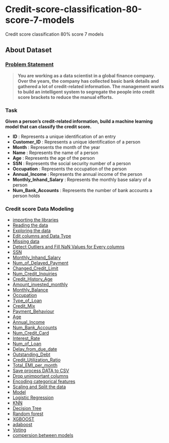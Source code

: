 # Credit-score-classification-80-score-7-models
Credit score classification 80% score 7 models



## About Dataset 
### [Problem Statement](https://www.kaggle.com/datasets/parisrohan/credit-score-classification)
> **You are working as a data scientist in a global finance company. Over the years, the company has collected basic bank details and gathered a lot of credit-related information. The management wants to build an intelligent system to segregate the people into credit score brackets to reduce the manual efforts.**

### Task
**Given a person’s credit-related information, build a machine learning model that can classify the credit score.**

* **ID**         : Represents a unique identification of an entry
* **Customer_ID**           : Represents a unique identification of a person
* **Month**             : Represents the month of the year
* **Name**               : Represents the name of a person
* **Age**                 : Represents the age of the person
* **SSN**                   : Represents the social security number of a person
* **Occupation**            : Represents the occupation of the person
* **Annual_Income**         : Represents the annual income of the person
* **Monthly_Inhand_Salary** : Represents the monthly base salary of a person
* **Num_Bank_Accounts**     : Represents the number of bank accounts a person holds


### Credit score Data Modeling

* [importing the libraries](#importing-the-libraries)
* [Reading the data](#Reading-the-data)
* [Exploring the data](#Exploring-the-data)
* [Edit columns and Data Type](#Edit-columns-and-Data-Type)
* [Missing data](#Missing-data)
* [Detect Outliers and Fill NaN Values for Every columns](#Detect-Outliers-and-Fill-NaN-Values-for-Every-columns)
* [SSN](#SSN)
* [Monthly_Inhand_Salary](#Monthly_Inhand_Salary)
* [Num_of_Delayed_Payment](#Num_of_Delayed_Payment)
* [Changed_Credit_Limit](#Changed_Credit_Limit)
* [Num_Credit_Inquiries](#Num_Credit_Inquiries)
* [Credit_History_Age](#Credit_History_Age)
* [Amount_invested_monthly](#Amount_invested_monthly)
* [Monthly_Balance](#Monthly_Balance)
* [Occupation](#Occupation)
* [Type_of_Loan](#Type_of_Loan)
* [Credit_Mix](#Credit_Mix)
* [Payment_Behaviour](#Payment_Behaviour)
* [Age](#Age)
* [Annual_Income](#Annual_Income)
* [Num_Bank_Accounts](#Num_Bank_Accounts)
* [Num_Credit_Card](#Num_Credit_Card)
* [Interest_Rate](#Interest_Rate)
* [Num_of_Loan](#Num_of_Loan)
* [Delay_from_due_date](#Delay_from_due_date)
* [Outstanding_Debt](#Outstanding_Debt)
* [Credit_Utilization_Ratio](#Credit_Utilization_Ratio)
* [Total_EMI_per_month](#Total_EMI_per_month)
* [Save process DATA to CSV](#Save-process-DATA-to-CSV)
* [Drop unimportant columns](#Drop-unimportant-columns)
* [Encoding categorical features](#Encoding-categorical-features)
* [Scaling and Split the data](#Scaling-and-Split-the-data)
* [Model](#Model)
* [Logistic Regression](#Logistic-Regression)
* [KNN](#KNN)
* [Decision Tree](#Decision-Tree)
* [Random forest](#Random-forest)
* [XGBOOST](#XGBOOST)
* [adaboost](#adaboost)
* [Voting](#Voting)
* [compersion between models](#compersion-between-models)

